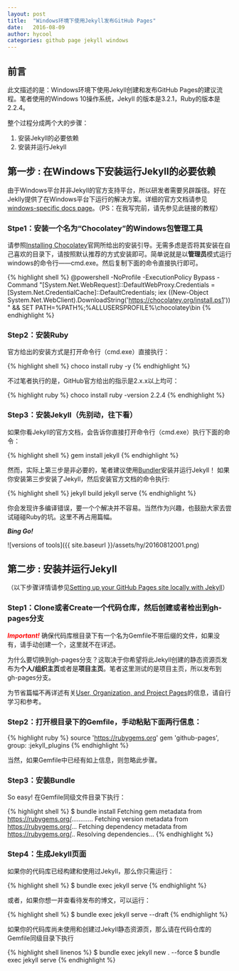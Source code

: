```yaml
---
layout: post
title:  "Windows环境下使用Jekyll发布GitHub Pages"
date:   2016-08-09
author: hycool
categories: github page jekyll windows
---
```


## 前言

此文描述的是：Windows环境下使用Jekyll创建和发布GitHub Pages的建议流程。笔者使用的Windows 10操作系统，Jekyll 的版本是3.2.1，Ruby的版本是2.2.4。

整个过程分成两个大的步骤：

1. 安装Jekyll的必要依赖
2. 安装并运行Jekyll

## 第一步 : 在Windows下安装运行Jekyll的必要依赖

由于Windows平台并非Jekyll的官方支持平台，所以研发者需要另辟蹊径。好在Jeklly提供了在Windows平台下运行的解决方案。详细的官方文档请参见[windows-specific docs page](https://jekyllrb.com/docs/windows/#installation)。（PS：在我写完前，请先参见此链接的教程）

### Stpe1：安装一个名为“Chocolatey”的Windows包管理工具
请参照[Installing Chocolatey](https://chocolatey.org/install)官网所给出的安装引导。无需多虑是否将其安装在自己喜欢的目录下，请按照默认推荐的方式安装即可。简单说就是以**管理员**模式运行windows的命令行——cmd.exe。然后复制下面的命令直接执行即可。

{% highlight shell %}
@powershell -NoProfile -ExecutionPolicy Bypass -Command "[System.Net.WebRequest]::DefaultWebProxy.Credentials = [System.Net.CredentialCache]::DefaultCredentials; iex ((New-Object System.Net.WebClient).DownloadString('https://chocolatey.org/install.ps1'))" && SET PATH=%PATH%;%ALLUSERSPROFILE%\chocolatey\bin
{% endhighlight %}

### Step2：安装Ruby
官方给出的安装方式是打开命令行（cmd.exe）直接执行：

{% highlight shell %}
choco install ruby -y
{% endhighlight %}

不过笔者执行的是，GitHub官方给出的指示是2.x.x以上均可：

{% highlight ruby %}
choco install ruby -version 2.2.4
{% endhighlight %}

### Step3：安装Jekyll（先别动，往下看）

如果你看Jekyll的官方文档，会告诉你直接打开命令行（cmd.exe）执行下面的命令：

{% highlight shell %}
gem install jekyll
{% endhighlight %}

然而，实际上第三步是非必要的，笔者建议使用[Bundler](http://bundler.io/)安装并运行Jekyll！
如果你安装第三步安装了Jekyll，然后安装官方文档的命令执行:

{% highlight shell %}
jekyll build
jekyll serve
{% endhighlight %}

你会发现许多编译错误，要一个个解决并不容易。当然作为兴趣，也鼓励大家去尝试碰碰Ruby的坑。这里不再占用篇幅。

**_Bing Go!_**
<br/>

![versions of tools]({{ site.baseurl }}/assets/hy/20160812001.png)

## 第二步 : 安装并运行Jekyll

（以下步骤详情请参见[Setting up your GitHub Pages site locally with Jekyll](https://help.github.com/articles/setting-up-your-github-pages-site-locally-with-jekyll/)）

### Step1：Clone或者Create一个代码仓库，然后创建或者检出到gh-pages分支
<span style="color:red;">**_Important!_**</span>   确保代码库根目录下有一个名为Gemfile不带后缀的文件，如果没有，请手动创建一个，这里就不在详述。
<br/>

为什么要切换到gh-pages分支？这取决于你希望将此Jekyll创建的静态资源页发布为**个人/组织主页**或者是**项目主页**。笔者这里测试的是项目主页，所以发布到gh-pages分支。

为节省篇幅不再详述有关[User, Organization, and Project Pages](https://help.github.com/articles/user-organization-and-project-pages/)的信息，请自行学习和参考。

### Step2：打开根目录下的Gemfile，手动粘贴下面两行信息：

{% highlight ruby %}
source 'https://rubygems.org'
gem 'github-pages', group: :jekyll_plugins
{% endhighlight %}

当然，如果Gemfile中已经有如上信息，则忽略此步骤。

### Step3：安装Bundle
So easy! 在Gemfile同级文件目录下执行：

{% highlight shell %}
$ bundle install
Fetching gem metadata from https://rubygems.org/............
Fetching version metadata from https://rubygems.org/...
Fetching dependency metadata from https://rubygems.org/..
Resolving dependencies...
{% endhighlight %}

### Step4：生成Jekyll页面
如果你的代码库已经构建和使用过Jekyll，那么你只需运行：

{% highlight shell %}
$ bundle exec jekyll serve
{% endhighlight %}

或者，如果你想一并查看待发布的博文，可以运行：

{% highlight shell %}
$ bundle exec jekyll serve --draft
{% endhighlight %}

如果你的代码库尚未使用和创建过Jekyll静态资源页，那么请在代码仓库的Gemfile同级目录下执行

{% highlight shell linenos %}
$ bundle exec jekyll new . --force
$ bundle exec jekyll serve
{% endhighlight %}

